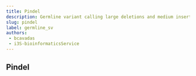 ```yaml
---
title: Pindel
description: Germline variant calling large deletions and medium insertions.
slug: pindel
label: germline_sv
authors:
 - bcavadas
 - i3S-bioinformaticsService
---
```


## Pindel
